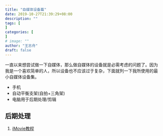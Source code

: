 ```yaml
---
title: "自媒体设备篇"
date: 2019-10-27T21:39:29+08:00
description: ""
tags: [
]
categories: [
]
# image: ""
author: "王志舟"
draft: false
---
```


一直以来想尝试做一下自媒体，那么做自媒体的设备就是必需考虑的问题了。因为我是一个喜欢简单的人，所以设备也不应该过于复杂，下面就列一下我所使用的最小自媒体设备集。

- 手机
- 自动平衡支架(自拍+三角架)
- 电脑用于后期处理/剪辑

## 后期处理

1. [iMovie教程](https://help.apple.com/imovie/mac/10.1/?lang=zh-cn)
